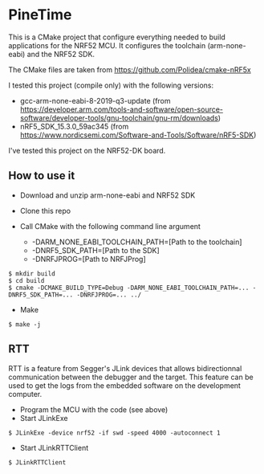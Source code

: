 # PineTime
This is a CMake project that configure everything needed to build applications for the NRF52 MCU. It configures the toolchain (arm-none-eabi) and the NRF52 SDK.

The CMake files are taken from https://github.com/Polidea/cmake-nRF5x

I tested this project (compile only) with the following versions:

  * gcc-arm-none-eabi-8-2019-q3-update (from https://developer.arm.com/tools-and-software/open-source-software/developer-tools/gnu-toolchain/gnu-rm/downloads)
  * nRF5_SDK_15.3.0_59ac345 (from https://www.nordicsemi.com/Software-and-Tools/Software/nRF5-SDK)
  
I've tested this project on the NRF52-DK board.

## How to use it

  * Download and unzip arm-none-eabi and NRF52 SDK
  * Clone this repo
  * Call CMake with the following command line argument
  
      - -DARM_NONE_EABI_TOOLCHAIN_PATH=[Path to the toolchain] 
      - -DNRF5_SDK_PATH=[Path to the SDK]
      - -DNRFJPROG=[Path to NRFJProg]
      
```
$ mkdir build
$ cd build
$ cmake -DCMAKE_BUILD_TYPE=Debug -DARM_NONE_EABI_TOOLCHAIN_PATH=... -DNRF5_SDK_PATH=... -DNRFJPROG=... ../
```

  * Make
```
$ make -j
```  

## RTT

RTT is a feature from Segger's JLink devices that allows bidirectionnal communication between the debugger and the target.
This feature can be used to get the logs from the embedded software on the development computer.

  * Program the MCU with the code (see above)
  * Start JLinkExe
  
```
$ JLinkExe -device nrf52 -if swd -speed 4000 -autoconnect 1
```

  * Start JLinkRTTClient
  
```
$ JLinkRTTClient
```